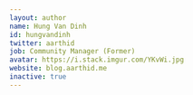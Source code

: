```yaml
---
layout: author
name: Hung Van Dinh
id: hungvandinh
twitter: aarthid
job: Community Manager (Former)
avatar: https://i.stack.imgur.com/YKvWi.jpg
website: blog.aarthid.me
inactive: true
---
```

